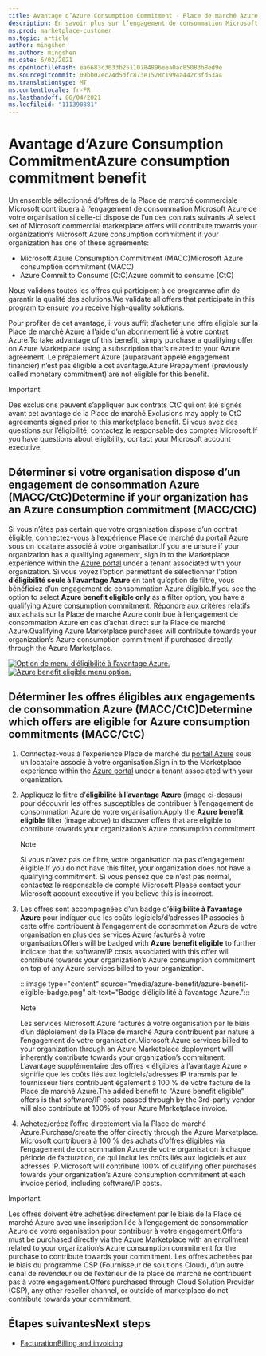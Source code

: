 ```yaml
---
title: Avantage d’Azure Consumption Commitment - Place de marché Azure
description: En savoir plus sur l’engagement de consommation Microsoft Azure (MACC), comment déterminer si votre organisation a trouvé des offres dans Portail Azure qui sont éligibles à l’offre Azure.
ms.prod: marketplace-customer
ms.topic: article
author: mingshen
ms.author: mingshen
ms.date: 6/02/2021
ms.openlocfilehash: ea6683c3033b25110784896eea0ac85083b8ed9e
ms.sourcegitcommit: 09bb02ec24d5dfc873e1528c1994a442c3fd53a4
ms.translationtype: MT
ms.contentlocale: fr-FR
ms.lasthandoff: 06/04/2021
ms.locfileid: "111390881"
---
```

# <a name="azure-consumption-commitment-benefit"></a><span data-ttu-id="96799-103">Avantage d’Azure Consumption Commitment</span><span class="sxs-lookup"><span data-stu-id="96799-103">Azure consumption commitment benefit</span></span>

<span data-ttu-id="96799-104">Un ensemble sélectionné d’offres de la Place de marché commerciale Microsoft contribuera à l’engagement de consommation Microsoft Azure de votre organisation si celle-ci dispose de l’un des contrats suivants :</span><span class="sxs-lookup"><span data-stu-id="96799-104">A select set of Microsoft commercial marketplace offers will contribute towards your organization’s Microsoft Azure consumption commitment if your organization has one of these agreements:</span></span>

- <span data-ttu-id="96799-105">Microsoft Azure Consumption Commitment (MACC)</span><span class="sxs-lookup"><span data-stu-id="96799-105">Microsoft Azure consumption commitment (MACC)</span></span>
- <span data-ttu-id="96799-106">Azure Commit to Consume (CtC)</span><span class="sxs-lookup"><span data-stu-id="96799-106">Azure commit to consume (CtC)</span></span>

<span data-ttu-id="96799-107">Nous validons toutes les offres qui participent à ce programme afin de garantir la qualité des solutions.</span><span class="sxs-lookup"><span data-stu-id="96799-107">We validate all offers that participate in this program to ensure you receive high-quality solutions.</span></span>

<span data-ttu-id="96799-108">Pour profiter de cet avantage, il vous suffit d’acheter une offre éligible sur la Place de marché Azure à l’aide d’un abonnement lié à votre contrat Azure.</span><span class="sxs-lookup"><span data-stu-id="96799-108">To take advantage of this benefit, simply purchase a qualifying offer on Azure Marketplace using a subscription that’s related to your Azure agreement.</span></span> <span data-ttu-id="96799-109">Le prépaiement Azure (auparavant appelé engagement financier) n’est pas éligible à cet avantage.</span><span class="sxs-lookup"><span data-stu-id="96799-109">Azure Prepayment (previously called monetary commitment) are not eligible for this benefit.</span></span>

> [!IMPORTANT]
> <span data-ttu-id="96799-110">Des exclusions peuvent s’appliquer aux contrats CtC qui ont été signés avant cet avantage de la Place de marché.</span><span class="sxs-lookup"><span data-stu-id="96799-110">Exclusions may apply to CtC agreements signed prior to this marketplace benefit.</span></span> <span data-ttu-id="96799-111">Si vous avez des questions sur l’éligibilité, contactez le responsable des comptes Microsoft.</span><span class="sxs-lookup"><span data-stu-id="96799-111">If you have questions about eligibility, contact your Microsoft account executive.</span></span>

## <a name="determine-if-your-organization-has-an-azure-consumption-commitment-maccctc"></a><span data-ttu-id="96799-112">Déterminer si votre organisation dispose d’un engagement de consommation Azure (MACC/CtC)</span><span class="sxs-lookup"><span data-stu-id="96799-112">Determine if your organization has an Azure consumption commitment (MACC/CtC)</span></span>

<span data-ttu-id="96799-113">Si vous n’êtes pas certain que votre organisation dispose d’un contrat éligible, connectez-vous à l’expérience Place de marché du [portail Azure](https://ms.portal.azure.com/#blade/Microsoft_Azure_Marketplace/MarketplaceOffersBlade/selectedMenuItemId/home) sous un locataire associé à votre organisation.</span><span class="sxs-lookup"><span data-stu-id="96799-113">If you are unsure if your organization has a qualifying agreement, sign in to the Marketplace experience within the [Azure portal](https://ms.portal.azure.com/#blade/Microsoft_Azure_Marketplace/MarketplaceOffersBlade/selectedMenuItemId/home) under a tenant associated with your organization.</span></span> <span data-ttu-id="96799-114">Si vous voyez l’option permettant de sélectionner l’ption **d’éligibilité seule à l’avantage Azure** en tant qu’option de filtre, vous bénéficiez d’un engagement de consommation Azure éligible.</span><span class="sxs-lookup"><span data-stu-id="96799-114">If you see the option to select **Azure benefit eligible only** as a filter option, you have a qualifying Azure consumption commitment.</span></span> <span data-ttu-id="96799-115">Répondre aux critères relatifs aux achats sur la Place de marché Azure contribue à l’engagement de consommation Azure en cas d’achat direct sur la Place de marché Azure.</span><span class="sxs-lookup"><span data-stu-id="96799-115">Qualifying Azure Marketplace purchases will contribute towards your organization’s Azure consumption commitment if purchased directly through the Azure Marketplace.</span></span>

<span data-ttu-id="96799-116">[![Option de menu d’éligibilité à l’avantage Azure.](media/azure-benefit/azure-benefit-eligible.png)](media/azure-benefit/azure-benefit-eligible.png#lightbox)</span><span class="sxs-lookup"><span data-stu-id="96799-116">[![Azure benefit eligible menu option.](media/azure-benefit/azure-benefit-eligible.png)](media/azure-benefit/azure-benefit-eligible.png#lightbox)</span></span>

## <a name="determine-which-offers-are-eligible-for-azure-consumption-commitments-maccctc"></a><span data-ttu-id="96799-117">Déterminer les offres éligibles aux engagements de consommation Azure (MACC/CtC)</span><span class="sxs-lookup"><span data-stu-id="96799-117">Determine which offers are eligible for Azure consumption commitments (MACC/CtC)</span></span>

1. <span data-ttu-id="96799-118">Connectez-vous à l’expérience Place de marché du [portail Azure](https://ms.portal.azure.com/#blade/Microsoft_Azure_Marketplace/MarketplaceOffersBlade/selectedMenuItemId/home) sous un locataire associé à votre organisation.</span><span class="sxs-lookup"><span data-stu-id="96799-118">Sign in to the Marketplace experience within the [Azure portal](https://ms.portal.azure.com/#blade/Microsoft_Azure_Marketplace/MarketplaceOffersBlade/selectedMenuItemId/home) under a tenant associated with your organization.</span></span>
2. <span data-ttu-id="96799-119">Appliquez le filtre d’**éligibilité à l’avantage Azure** (image ci-dessus) pour découvrir les offres susceptibles de contribuer à l’engagement de consommation Azure de votre organisation.</span><span class="sxs-lookup"><span data-stu-id="96799-119">Apply the **Azure benefit eligible** filter (image above) to discover offers that are eligible to contribute towards your organization’s Azure consumption commitment.</span></span>

   > [!NOTE]
   > <span data-ttu-id="96799-120">Si vous n’avez pas ce filtre, votre organisation n’a pas d’engagement éligible.</span><span class="sxs-lookup"><span data-stu-id="96799-120">If you do not have this filter, your organization does not have a qualifying commitment.</span></span> <span data-ttu-id="96799-121">Si vous pensez que ce n’est pas normal, contactez le responsable de compte Microsoft.</span><span class="sxs-lookup"><span data-stu-id="96799-121">Please contact your Microsoft account executive if you believe this is incorrect.</span></span>
 
3. <span data-ttu-id="96799-122">Les offres sont accompagnées d’un badge d’**éligibilité à l’avantage Azure** pour indiquer que les coûts logiciels/d’adresses IP associés à cette offre contribuent à l’engagement de consommation Azure de votre organisation en plus des services Azure facturés à votre organisation.</span><span class="sxs-lookup"><span data-stu-id="96799-122">Offers will be badged with **Azure benefit eligible** to further indicate that the software/IP costs associated with this offer will contribute towards your organization’s Azure consumption commitment on top of any Azure services billed to your organization.</span></span>

    :::image type="content" source="media/azure-benefit/azure-benefit-eligible-badge.png" alt-text="Badge d’éligibilité à l’avantage Azure.":::

   > [!NOTE]
   > <span data-ttu-id="96799-124">Les services Microsoft Azure facturés à votre organisation par le biais d’un déploiement de la Place de marché Azure contribuent par nature à l’engagement de votre organisation.</span><span class="sxs-lookup"><span data-stu-id="96799-124">Microsoft Azure services billed to your organization through an Azure Marketplace deployment will inherently contribute towards your organization’s commitment.</span></span> <span data-ttu-id="96799-125">L’avantage supplémentaire des offres « éligibles à l’avantage Azure » signifie que les coûts liés aux logiciels/adresses IP transmis par le fournisseur tiers contribuent également à 100 % de votre facture de la Place de marché Azure.</span><span class="sxs-lookup"><span data-stu-id="96799-125">The added benefit to “Azure benefit eligible” offers is that software/IP costs passed through by the 3rd-party vendor will also contribute at 100% of your Azure Marketplace invoice.</span></span>

4. <span data-ttu-id="96799-126">Achetez/créez l’offre directement via la Place de marché Azure.</span><span class="sxs-lookup"><span data-stu-id="96799-126">Purchase/create the offer directly through the Azure Marketplace.</span></span> <span data-ttu-id="96799-127">Microsoft contribuera à 100 % des achats d’offres éligibles via l’engagement de consommation Azure de votre organisation à chaque période de facturation, ce qui inclut les coûts liés aux logiciels et aux adresses IP.</span><span class="sxs-lookup"><span data-stu-id="96799-127">Microsoft will contribute 100% of qualifying offer purchases towards your organization’s Azure consumption commitment at each invoice period, including software/IP costs.</span></span>

> [!IMPORTANT]
> <span data-ttu-id="96799-128">Les offres doivent être achetées directement par le biais de la Place de marché Azure avec une inscription liée à l’engagement de consommation Azure de votre organisation pour contribuer à votre engagement.</span><span class="sxs-lookup"><span data-stu-id="96799-128">Offers must be purchased directly via the Azure Marketplace with an enrollment related to your organization’s Azure consumption commitment for the purchase to contribute towards your commitment.</span></span> <span data-ttu-id="96799-129">Les offres achetées par le biais du programme CSP (Fournisseur de solutions Cloud), d’un autre canal de revendeur ou de l’extérieur de la place de marché ne contribuent pas à votre engagement.</span><span class="sxs-lookup"><span data-stu-id="96799-129">Offers purchased through Cloud Solution Provider (CSP), any other reseller channel, or outside of marketplace do not contribute towards your commitment.</span></span>

## <a name="next-steps"></a><span data-ttu-id="96799-130">Étapes suivantes</span><span class="sxs-lookup"><span data-stu-id="96799-130">Next steps</span></span>

- [<span data-ttu-id="96799-131">Facturation</span><span class="sxs-lookup"><span data-stu-id="96799-131">Billing and invoicing</span></span>](billing-invoicing.md)
